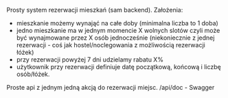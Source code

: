 Prosty system rezerwacji mieszkań (sam backend).
Założenia:
- mieszkanie możemy wynająć na całe doby (minimalna liczba to 1 doba)
- jedno mieszkanie ma w jednym momencie X wolnych slotów czyli może być wynajmowane przez X osób jednocześnie (niekoniecznie z jednej rezerwacji - coś jak hostel/noclegowania z możliwością rezerwacji łóżek)
- przy rezerwacji powyżej 7 dni udzielamy rabatu X%
- użytkownik przy rezerwacji definiuje datę początkową, końcową i liczbę osób/łóżek.

Proste api z jednym jedną akcją do rezerwacji miejsc.
/api/doc -  Swagger

